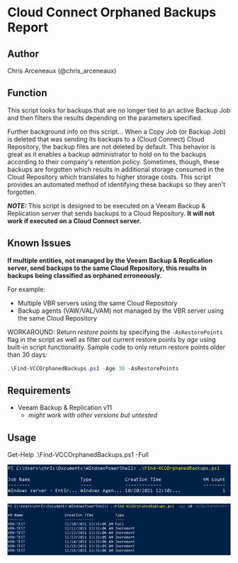 # Cloud Connect Orphaned Backups Report

## Author

Chris Arceneaux (@chris_arceneaux)

## Function

This script looks for backups that are no longer tied to an active Backup Job and then filters the results depending on the parameters specified.

Further background info on this script... When a Copy Job (or Backup Job) is deleted that was sending its backups to a (Cloud Connect) Cloud Repository, the backup files are not deleted by default. This behavior is great as it enables a backup administrator to hold on to the backups according to their company's retention policy. Sometimes, though, these backups are forgotten which results in additional storage consumed in the Cloud Repository which translates to higher storage costs. This script provides an automated method of identifying these backups so they aren't forgotten.

***NOTE:*** This script is designed to be executed on a Veeam Backup & Replication server that sends backups to a Cloud Repository. **It will not work if executed on a Cloud Connect server.**

## Known Issues

**If multiple entities, not managed by the Veeam Backup & Replication server, send backups to the same Cloud Repository, this results in backups being classified as orphaned erroneously.**

For example:

* Multiple VBR servers using the same Cloud Repository
* Backup agents (VAW/VAL/VAM) not managed by the VBR server using the same Cloud Repository

WORKAROUND: Return *restore points* by specifying the `-AsRestorePoints` flag in the script as well as filter out current restore points by *age* using built-in script functionality. Sample code to only return restore points older than 30 days:

```powershell
.\Find-VCCOrphanedBackups.ps1 -Age 30 -AsRestorePoints
```

## Requirements

* Veeam Backup & Replication v11
  * *might work with other versions but untested*

## Usage

Get-Help .\Find-VCCOrphanedBackups.ps1 -Full

![Sample output](sample-output.png)

![Sample output](sample-output2.png)
